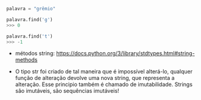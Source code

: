 ```python
palavra = "grêmio"

palavra.find('g')
>>> 0

palavra.find('t')
>>> -1
```

- métodos string: https://docs.python.org/3/library/stdtypes.html#string-methods


- O tipo str foi criado de tal maneira que é impossível alterá-lo, qualquer função de alteração devolve uma nova string, que representa a alteração. Esse principio também é chamado de imutabilidade. Strings são imutáveis, são sequências imutáveis!
